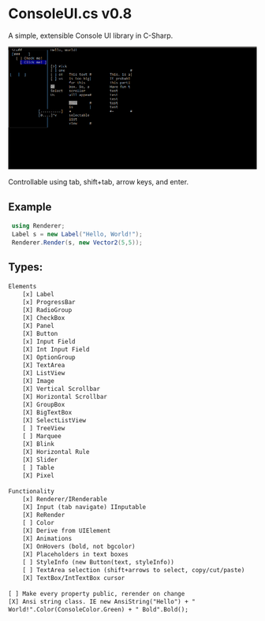# ConsoleUI.cs v0.8
A simple, extensible Console UI library in C-Sharp.

![Screenshot](screenshot.png)

Controllable using tab, shift+tab, arrow keys, and enter.

## Example
```csharp
 using Renderer;
 Label s = new Label("Hello, World!");
 Renderer.Render(s, new Vector2(5,5));
```
## Types:
```
Elements
    [x] Label
    [x] ProgressBar
    [X] RadioGroup
    [X] CheckBox
    [X] Panel
    [X] Button
    [x] Input Field
    [X] Int Input Field
    [X] OptionGroup
    [X] TextArea
    [X] ListView
    [X] Image
    [X] Vertical Scrollbar
    [X] Horizontal Scrollbar
    [X] GroupBox
    [X] BigTextBox
    [X] SelectListView
    [ ] TreeView
    [ ] Marquee
    [X] Blink
    [X] Horizontal Rule
    [X] Slider
    [ ] Table
    [X] Pixel

Functionality
    [x] Renderer/IRenderable
    [X] Input (tab navigate) IInputable
    [X] ReRender
    [ ] Color
    [X] Derive from UIElement
    [X] Animations
    [X] OnHovers (bold, not bgcolor)
    [X] Placeholders in text boxes
    [ ] StyleInfo (new Button(text, styleInfo))
    [ ] TextArea selection (shift+arrows to select, copy/cut/paste)
    [X] TextBox/IntTextBox cursor

[ ] Make every property public, rerender on change
[X] Ansi string class. IE new AnsiString("Hello") + " World!".Color(ConsoleColor.Green) + " Bold".Bold();
```
